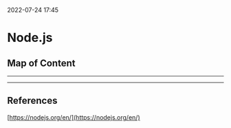 2022-07-24 17:45
# Node.js

## Map of Content
---




---
## References
[https://nodejs.org/en/](https://nodejs.org/en/)